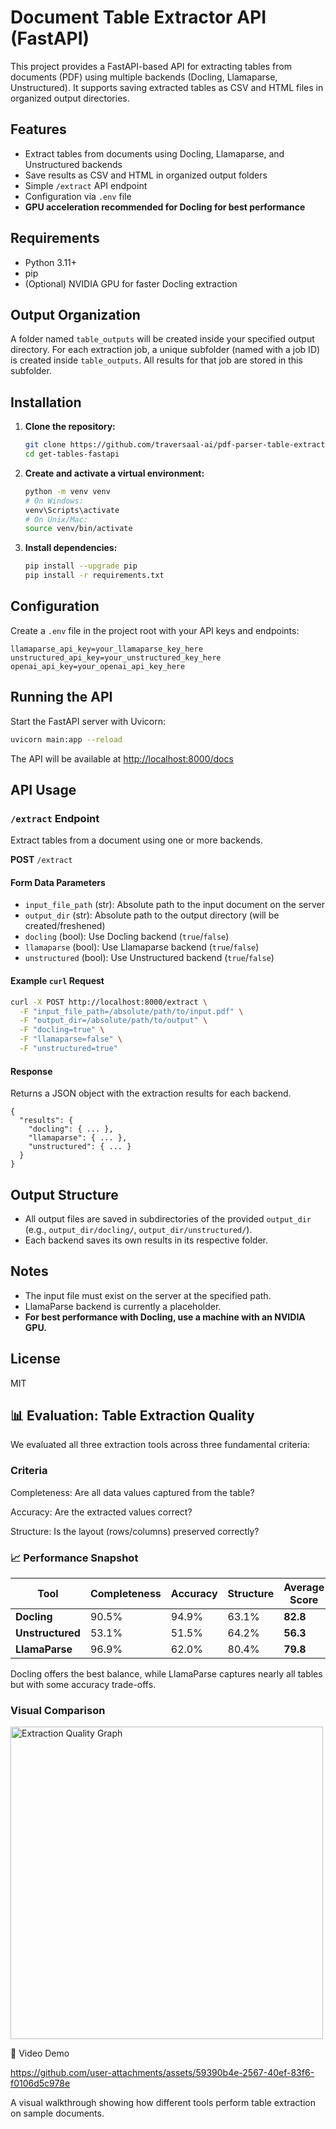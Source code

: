 # Document Table Extractor API (FastAPI)

This project provides a FastAPI-based API for extracting tables from documents (PDF) using multiple backends (Docling, Llamaparse, Unstructured). It supports saving extracted tables as CSV and HTML files in organized output directories.

## Features
- Extract tables from documents using Docling, Llamaparse, and Unstructured backends
- Save results as CSV and HTML in organized output folders
- Simple `/extract` API endpoint
- Configuration via `.env` file
- **GPU acceleration recommended for Docling for best performance**

## Requirements
- Python 3.11+
- pip
- (Optional) NVIDIA GPU for faster Docling extraction

## Output Organization
A folder named `table_outputs` will be created inside your specified output directory. For each extraction job, a unique subfolder (named with a job ID) is created inside `table_outputs`. All results for that job are stored in this subfolder.

## Installation
1. **Clone the repository:**
   ```sh
   git clone https://github.com/traversaal-ai/pdf-parser-table-extraction-fast-api.git
   cd get-tables-fastapi
   ```
2. **Create and activate a virtual environment:**
   ```sh
   python -m venv venv
   # On Windows:
   venv\Scripts\activate
   # On Unix/Mac:
   source venv/bin/activate
   ```
3. **Install dependencies:**
   ```sh
   pip install --upgrade pip
   pip install -r requirements.txt
   ```

## Configuration
Create a `.env` file in the project root with your API keys and endpoints:

```
llamaparse_api_key=your_llamaparse_key_here
unstructured_api_key=your_unstructured_key_here
openai_api_key=your_openai_api_key_here
```

## Running the API
Start the FastAPI server with Uvicorn:

```sh
uvicorn main:app --reload
```

The API will be available at [http://localhost:8000/docs](http://localhost:8000/docs)

## API Usage
### `/extract` Endpoint
Extract tables from a document using one or more backends.

**POST** `/extract`

#### Form Data Parameters
- `input_file_path` (str): Absolute path to the input document on the server
- `output_dir` (str): Absolute path to the output directory (will be created/freshened)
- `docling` (bool): Use Docling backend (`true`/`false`)
- `llamaparse` (bool): Use Llamaparse backend (`true`/`false`)
- `unstructured` (bool): Use Unstructured backend (`true`/`false`)

#### Example `curl` Request
```sh
curl -X POST http://localhost:8000/extract \
  -F "input_file_path=/absolute/path/to/input.pdf" \
  -F "output_dir=/absolute/path/to/output" \
  -F "docling=true" \
  -F "llamaparse=false" \
  -F "unstructured=true"
```

#### Response
Returns a JSON object with the extraction results for each backend.

```
{
  "results": {
    "docling": { ... },
    "llamaparse": { ... },
    "unstructured": { ... }
  }
}
```

## Output Structure
- All output files are saved in subdirectories of the provided `output_dir` (e.g., `output_dir/docling/`, `output_dir/unstructured/`).
- Each backend saves its own results in its respective folder.

## Notes
- The input file must exist on the server at the specified path.
- LlamaParse backend is currently a placeholder.
- **For best performance with Docling, use a machine with an NVIDIA GPU.**

## License
MIT


## 📊 Evaluation: Table Extraction Quality
We evaluated all three extraction tools across three fundamental criteria:

### Criteria	
Completeness: Are all data values captured from the table?

Accuracy: Are the extracted values correct?

Structure: Is the layout (rows/columns) preserved correctly?

### 📈 Performance Snapshot
| Tool         | Completeness | Accuracy | Structure | Average Score |
|--------------|--------------|----------|-----------|----------------|
| **Docling**      | 90.5%        | 94.9%    | 63.1%     | **82.8**        |
| **Unstructured** | 53.1%        | 51.5%    | 64.2%     | **56.3**        |
| **LlamaParse**   | 96.9%        | 62.0%    | 80.4%     | **79.8**        |


Docling offers the best balance, while LlamaParse captures nearly all tables but with some accuracy trade-offs.

### Visual Comparison
<img width="500" height="500" alt="Extraction Quality Graph" src="https://github.com/user-attachments/assets/1e4e800d-1ec5-48a1-adc4-9d9280092650" />


🎥 Video Demo


https://github.com/user-attachments/assets/59390b4e-2567-40ef-83f6-f0106d5c978e



A visual walkthrough showing how different tools perform table extraction on sample documents.






